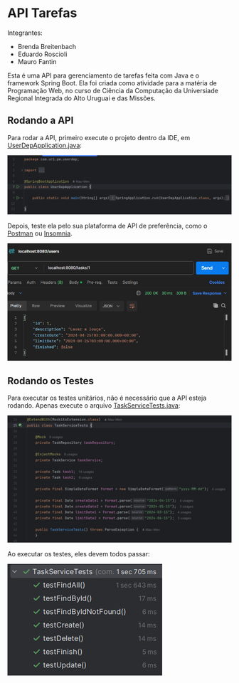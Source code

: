 # API Tarefas

Integrantes:
- Brenda Breitenbach
- Eduardo Roscioli
- Mauro Fantin

Esta é uma API para gerenciamento de tarefas feita com Java e o framework Spring Boot. Ela foi criada como atividade para a matéria de Programação Web, no curso de Ciência da Computação da Universiade Regional Integrada do Alto Uruguai e das Missões.

## Rodando a API

Para rodar a API, primeiro execute o projeto dentro da IDE, em [UserDepApplication.java](./user-dep/src/main/java/com/uri/pw/userdep/UserDepApplication.java):

![Rodar API](./Images/1.png)

Depois, teste ela pelo sua plataforma de API de preferência, como o [Postman](https://www.postman.com/) ou [Insomnia](https://insomnia.rest/).

![Rodar API](./Images/2.png)

## Rodando os Testes

Para executar os testes unitários, não é necessário que a API esteja rodando. Apenas execute o arquivo [TaskServiceTests.java](./user-dep/src/test/java/com/uri/pw/userdep/TaskServiceTests.java):

![Rodar API](./Images/3.png)

Ao executar os testes, eles devem todos passar:

![Rodar API](./Images/4.png)
